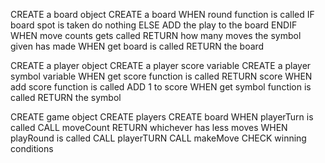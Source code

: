 CREATE a board object
    CREATE a board
    WHEN round function is called
        IF board spot is taken do nothing
        ELSE
            ADD the play to the board
    ENDIF
    WHEN move counts gets called
        RETURN how many moves the symbol given has made
    WHEN get board is called
        RETURN the board

CREATE a player object
    CREATE a player score variable
    CREATE a player symbol variable
    WHEN get score function is called
        RETURN score
    WHEN add score function is called
        ADD 1 to score
    WHEN get symbol function is called
        RETURN the symbol


CREATE game object
    CREATE players
    CREATE board
    WHEN playerTurn is called 
        CALL moveCount
        RETURN whichever has less moves
    WHEN playRound is called
        CALL playerTURN
        CALL makeMove
        CHECK winning conditions

